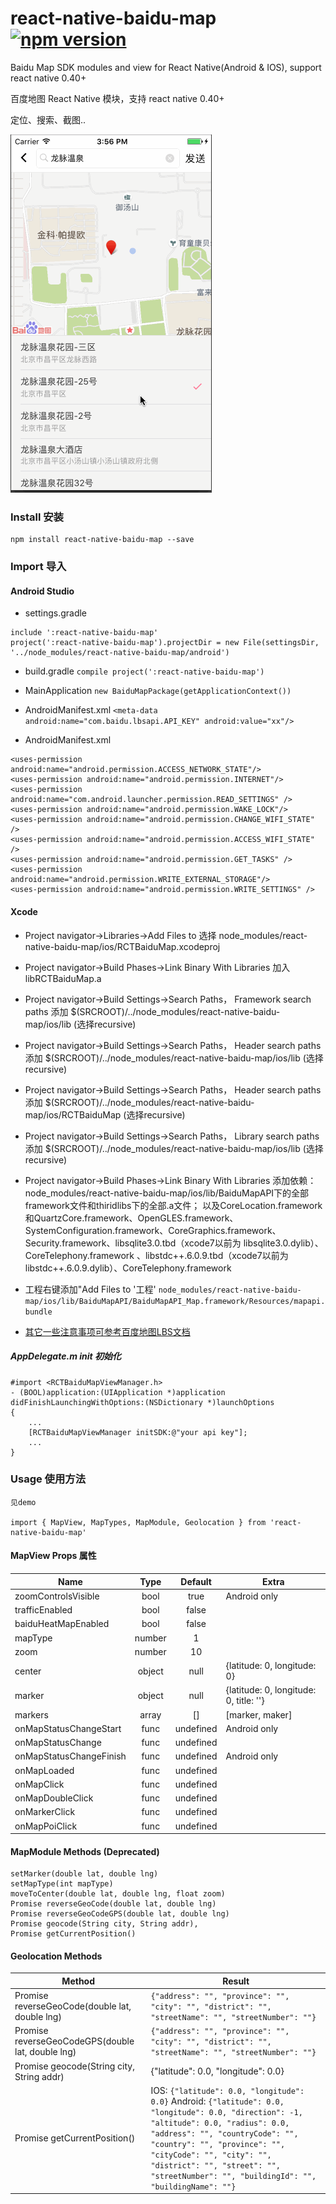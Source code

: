 # react-native-baidu-map [![npm version](https://img.shields.io/npm/v/react-native-baidu-map.svg?style=flat)](https://www.npmjs.com/package/react-native-baidu-map)

Baidu Map SDK modules and view for React Native(Android & IOS), support react native 0.40+

百度地图 React Native 模块，支持 react native 0.40+

定位、搜索、截图..

![preview](https://github.com/8088/react-native-baidu-map/blob/master/demo/preview.gif)

### Install 安装
```
npm install react-native-baidu-map --save
```
### Import 导入

#### Android Studio
- settings.gradle
```
include ':react-native-baidu-map'
project(':react-native-baidu-map').projectDir = new File(settingsDir, '../node_modules/react-native-baidu-map/android')
```

- build.gradle `compile project(':react-native-baidu-map')`

- MainApplication `new BaiduMapPackage(getApplicationContext())`
- AndroidManifest.xml `<meta-data android:name="com.baidu.lbsapi.API_KEY" android:value="xx"/>`
            
- AndroidManifest.xml
```
<uses-permission android:name="android.permission.ACCESS_NETWORK_STATE"/>
<uses-permission android:name="android.permission.INTERNET"/>
<uses-permission android:name="com.android.launcher.permission.READ_SETTINGS" />
<uses-permission android:name="android.permission.WAKE_LOCK"/>
<uses-permission android:name="android.permission.CHANGE_WIFI_STATE" />
<uses-permission android:name="android.permission.ACCESS_WIFI_STATE" />
<uses-permission android:name="android.permission.GET_TASKS" />
<uses-permission android:name="android.permission.WRITE_EXTERNAL_STORAGE"/>
<uses-permission android:name="android.permission.WRITE_SETTINGS" />
```


#### Xcode
- Project navigator->Libraries->Add Files to 选择 node_modules/react-native-baidu-map/ios/RCTBaiduMap.xcodeproj
- Project navigator->Build Phases->Link Binary With Libraries 加入 libRCTBaiduMap.a
- Project navigator->Build Settings->Search Paths， Framework search paths 添加 $(SRCROOT)/../node_modules/react-native-baidu-map/ios/lib (选择recursive)
- Project navigator->Build Settings->Search Paths， Header search paths 添加 $(SRCROOT)/../node_modules/react-native-baidu-map/ios/lib (选择recursive)
- Project navigator->Build Settings->Search Paths， Header search paths 添加 $(SRCROOT)/../node_modules/react-native-baidu-map/ios/RCTBaiduMap (选择recursive)
- Project navigator->Build Settings->Search Paths， Library search paths 添加 $(SRCROOT)/../node_modules/react-native-baidu-map/ios/lib (选择recursive)
- Project navigator->Build Phases->Link Binary With Libraries 添加依赖：node_modules/react-native-baidu-map/ios/lib/BaiduMapAPI下的全部 framework文件和thiridlibs下的全部.a文件；
以及CoreLocation.framework和QuartzCore.framework、OpenGLES.framework、SystemConfiguration.framework、CoreGraphics.framework、Security.framework、libsqlite3.0.tbd（xcode7以前为 libsqlite3.0.dylib）、CoreTelephony.framework 、libstdc++.6.0.9.tbd（xcode7以前为libstdc++.6.0.9.dylib）、CoreTelephony.framework
- 工程右键添加"Add Files to '工程' `node_modules/react-native-baidu-map/ios/lib/BaiduMapAPI/BaiduMapAPI_Map.framework/Resources/mapapi.bundle`

- [其它一些注意事项可参考百度地图LBS文档](http://lbsyun.baidu.com/index.php?title=iossdk/guide/buildproject)

##### AppDelegate.m init 初始化
    #import <RCTBaiduMapViewManager.h>
    - (BOOL)application:(UIApplication *)application didFinishLaunchingWithOptions:(NSDictionary *)launchOptions
    {
        ...
        [RCTBaiduMapViewManager initSDK:@"your api key"];
        ...
    }
  
### Usage 使用方法
    见demo
    
    import { MapView, MapTypes, MapModule, Geolocation } from 'react-native-baidu-map'

#### MapView Props 属性
| Name                    | Type  | Default  | Extra 
| ----------------------- |:-----:| :-------:| -------
| zoomControlsVisible     | bool  | true     | Android only
| trafficEnabled          | bool  | false    |
| baiduHeatMapEnabled     | bool  | false    |
| mapType                 | number| 1        |
| zoom                    | number| 10       |
| center                  | object| null     | {latitude: 0, longitude: 0}
| marker                  | object| null     | {latitude: 0, longitude: 0, title: ''}
| markers                 | array | []       | [marker, maker]
| onMapStatusChangeStart  | func  | undefined| Android only
| onMapStatusChange       | func  | undefined|
| onMapStatusChangeFinish | func  | undefined| Android only
| onMapLoaded             | func  | undefined|
| onMapClick              | func  | undefined|
| onMapDoubleClick        | func  | undefined|
| onMarkerClick           | func  | undefined|
| onMapPoiClick           | func  | undefined|

#### MapModule Methods (Deprecated)
    setMarker(double lat, double lng)
    setMapType(int mapType)
    moveToCenter(double lat, double lng, float zoom)
    Promise reverseGeoCode(double lat, double lng)
    Promise reverseGeoCodeGPS(double lat, double lng)
    Promise geocode(String city, String addr),
    Promise getCurrentPosition()
      
#### Geolocation Methods

| Method                    | Result 
| ------------------------- | -------
| Promise reverseGeoCode(double lat, double lng) | `{"address": "", "province": "", "city": "", "district": "", "streetName": "", "streetNumber": ""}`
| Promise reverseGeoCodeGPS(double lat, double lng) |  `{"address": "", "province": "", "city": "", "district": "", "streetName": "", "streetNumber": ""}`
| Promise geocode(String city, String addr) | {"latitude": 0.0, "longitude": 0.0}
| Promise getCurrentPosition() | IOS: `{"latitude": 0.0, "longitude": 0.0}` Android: `{"latitude": 0.0, "longitude": 0.0, "direction": -1, "altitude": 0.0, "radius": 0.0, "address": "", "countryCode": "", "country": "", "province": "", "cityCode": "", "city": "", "district": "", "street": "", "streetNumber": "", "buildingId": "", "buildingName": ""}`
